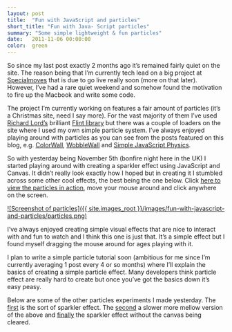 ```yaml
---
layout: post
title:  "Fun with JavaScript and particles"
short_title: "Fun with Java- Script particles"
summary: "Some simple lightweight & fun particles"
date:   2011-11-06 00:00:00
color:  green
---
```


So since my last post exactly 2 months ago it’s remained fairly quiet on the site. The reason being that I’m currently tech lead on a big project at [Specialmoves](http://specialmoves.com/) that is due to go live really soon (more on that later). However, I’ve had a rare quiet weekend and somehow found the motivation to fire up the Macbook and write some code.

The project I’m currently working on features a fair amount of particles (it’s a Christmas site, need I say more). For the vast majority of them I’ve used [Richard Lord’s](http://www.richardlord.net/blog) brilliant [Flint library](http://flintparticles.org/) but there was a couple of loaders on the site where I used my own simple particle system. I’ve always enjoyed playing around with particles as you can see from the posts featured on this blog, e.g. [ColorWall](http://minimalmonkey.com/colorwall/), [WobbleWall](http://minimalmonkey.com/wobblewall/) and [Simple JavaScript Physics](http://minimalmonkey.com/simple-javascript-physics/).

So with yesterday being November 5th (bonfire night here in the UK) I started playing around with creating a sparkler effect using JavaScript and Canvas. It didn’t really look exactly how I hoped but in creating it I stumbled across some other cool effects, the best being the one below. Click [here to view the particles in action](http://www.flashmonkey.co.uk/lab/js-particles/bouncy-dir/), move your mouse around and click anywhere on the screen.

[![Screenshot of particles]({{ site.images_root }}/images/fun-with-javascript-and-particles/particles.png)](http://www.flashmonkey.co.uk/lab/js-particles/bouncy-dir/)

I’ve always enjoyed creating simple visual effects that are nice to interact with and fun to watch and I think this one is just that. It’s a simple effect but I found myself dragging the mouse around for ages playing with it.

I plan to write a simple particle tutorial soon (ambitious for me since I’m currently averaging 1 post every 4 or so months) where I’ll explain the basics of creating a simple particle effect. Many developers think particle effect are really hard to create but once you’ve got the basics down it’s easy peasy.

Below are some of the other particles experiments I made yesterday. The [first](http://www.flashmonkey.co.uk/lab/js-particles/sparkle/) is the sort of sparkler effect. The [second](http://www.flashmonkey.co.uk/lab/js-particles/floaty/) a slower more mellow version of the above and [finally](http://www.flashmonkey.co.uk/lab/js-particles/streams/) the sparkler effect without the canvas being cleared.
